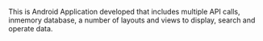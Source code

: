 This is Android Application developed that includes multiple API calls, inmemory database, a number of layouts and views to display, search and operate data.
